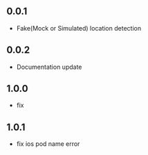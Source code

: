 ## 0.0.1

- Fake(Mock or Simulated) location detection

## 0.0.2

- Documentation update

## 1.0.0

- fix

## 1.0.1

- fix ios pod name error
